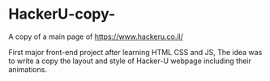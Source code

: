 # HackerU-copy-
A copy of a main page of https://www.hackeru.co.il/

First major front-end project after learning HTML CSS and JS,
The idea was to write a copy the layout and style of Hacker-U webpage including their animations.
